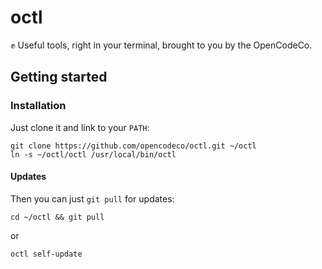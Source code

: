 # octl
✊ Useful tools, right in your terminal, brought to you by the OpenCodeCo.

## Getting started

### Installation
Just clone it and link to your `PATH`:
```shell
git clone https://github.com/opencodeco/octl.git ~/octl
ln -s ~/octl/octl /usr/local/bin/octl
```

#### Updates
Then you can just `git pull` for updates:
```shell
cd ~/octl && git pull
```
or
```shell
octl self-update
```
